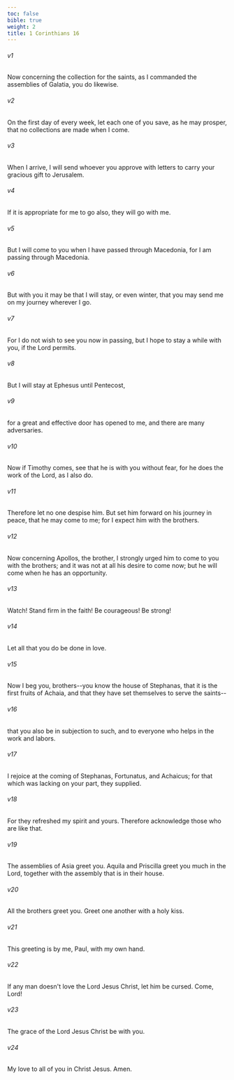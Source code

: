 ```yaml
---
toc: false
bible: true
weight: 2
title: 1 Corinthians 16
---
```




###### v1 
Now concerning the collection for the saints, as I commanded the assemblies of Galatia, you do likewise. 

###### v2 
On the first day of every week, let each one of you save, as he may prosper, that no collections are made when I come. 

###### v3 
When I arrive, I will send whoever you approve with letters to carry your gracious gift to Jerusalem. 

###### v4 
If it is appropriate for me to go also, they will go with me. 

###### v5 
But I will come to you when I have passed through Macedonia, for I am passing through Macedonia. 

###### v6 
But with you it may be that I will stay, or even winter, that you may send me on my journey wherever I go. 

###### v7 
For I do not wish to see you now in passing, but I hope to stay a while with you, if the Lord permits. 

###### v8 
But I will stay at Ephesus until Pentecost, 

###### v9 
for a great and effective door has opened to me, and there are many adversaries. 

###### v10 
Now if Timothy comes, see that he is with you without fear, for he does the work of the Lord, as I also do. 

###### v11 
Therefore let no one despise him. But set him forward on his journey in peace, that he may come to me; for I expect him with the brothers. 

###### v12 
Now concerning Apollos, the brother, I strongly urged him to come to you with the brothers; and it was not at all his desire to come now; but he will come when he has an opportunity. 

###### v13 
Watch! Stand firm in the faith! Be courageous! Be strong! 

###### v14 
Let all that you do be done in love. 

###### v15 
Now I beg you, brothers--you know the house of Stephanas, that it is the first fruits of Achaia, and that they have set themselves to serve the saints-- 

###### v16 
that you also be in subjection to such, and to everyone who helps in the work and labors. 

###### v17 
I rejoice at the coming of Stephanas, Fortunatus, and Achaicus; for that which was lacking on your part, they supplied. 

###### v18 
For they refreshed my spirit and yours. Therefore acknowledge those who are like that. 

###### v19 
The assemblies of Asia greet you. Aquila and Priscilla greet you much in the Lord, together with the assembly that is in their house. 

###### v20 
All the brothers greet you. Greet one another with a holy kiss. 

###### v21 
This greeting is by me, Paul, with my own hand. 

###### v22 
If any man doesn't love the Lord Jesus Christ, let him be cursed. Come, Lord! 

###### v23 
The grace of the Lord Jesus Christ be with you. 

###### v24 
My love to all of you in Christ Jesus. Amen.

